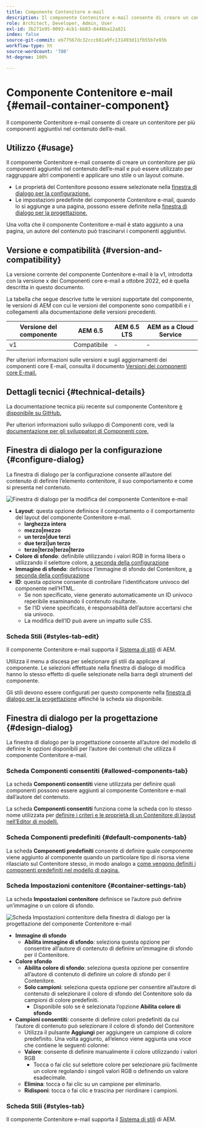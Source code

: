 ```yaml
---
title: Componente Contenitore e-mail
description: Il componente Contenitore e-mail consente di creare un contenitore per più componenti aggiuntivi nel contenuto dell’e-mail.
role: Architect, Developer, Admin, User
exl-id: 3b271e95-0093-4cb1-bb83-8446ba12a821
index: false
source-git-commit: eb77567dc32cccb81a9fc131493d11fb55b7e93b
workflow-type: ht
source-wordcount: '780'
ht-degree: 100%

---
```



# Componente Contenitore e-mail {#email-container-component}

Il componente Contenitore e-mail consente di creare un contenitore per più componenti aggiuntivi nel contenuto dell’e-mail.

## Utilizzo {#usage}

Il componente Contenitore e-mail consente di creare un contenitore per più componenti aggiuntivi nel contenuto dell’e-mail e può essere utilizzato per raggruppare altri componenti e applicare uno stile o un layout comune.

* Le proprietà del Contenitore possono essere selezionate nella [finestra di dialogo per la configurazione.](#configure-dialog)
* Le impostazioni predefinite del componente Contenitore e-mail, quando lo si aggiunge a una pagina, possono essere definite nella [finestra di dialogo per la progettazione.](#design-dialog)

Una volta che il componente Contenitore e-mail è stato aggiunto a una pagina, un autore del contenuto può trascinarvi i componenti aggiuntivi.

## Versione e compatibilità {#version-and-compatibility}

La versione corrente del componente Contenitore e-mail è la v1, introdotta con la versione x dei Componenti core e-mail a ottobre 2022, ed è quella descritta in questo documento.

La tabella che segue descrive tutte le versioni supportate del componente, le versioni di AEM con cui le versioni del componente sono compatibili e i collegamenti alla documentazione delle versioni precedenti.

| Versione del componente | AEM 6.5 | AEM 6.5 LTS | AEM as a Cloud Service |
|---|---|---|---|
| v1 | Compatibile | - | - |

Per ulteriori informazioni sulle versioni e sugli aggiornamenti dei componenti core E-mail, consulta il documento [Versioni dei componenti core E-mail.](/help/email/versions.md)

## Dettagli tecnici {#technical-details}

La documentazione tecnica più recente sul componente Contenitore [è disponibile su GitHub.](https://adobe.com/go/aem_cmp_tech_email_container_v1)

Per ulteriori informazioni sullo sviluppo di Componenti core, vedi la [documentazione per gli sviluppatori di Componenti core.](/help/developing/overview.md)

## Finestra di dialogo per la configurazione {#configure-dialog}

La finestra di dialogo per la configurazione consente all’autore del contenuto di definire l’elemento contenitore, il suo comportamento e come si presenta nel contenuto.

![Finestra di dialogo per la modifica del componente Contenitore e-mail](/help/email/assets/email-container-configure.png)

* **Layout**: questa opzione definisce il comportamento o il comportamento del layout del componente Contenitore e-mail.
   * **larghezza intera**
   * **mezzo|mezzo**
   * **un terzo|due terzi**
   * **due terzi|un terzo**
   * **terzo|terzo|terzo|terzo**
* **Colore di sfondo**: definibile utilizzando i valori RGB in forma libera o utilizzando il selettore colore, [a seconda della configurazione](#container-settings-tab)
* **Immagine di sfondo**: definisce l’immagine di sfondo del Contenitore, [a seconda della configurazione](#container-settings-tab)
* **ID**: questa opzione consente di controllare l’identificatore univoco del componente nell’HTML.
   * Se non specificato, viene generato automaticamente un ID univoco reperibile esaminando il contenuto risultante.
   * Se l’ID viene specificato, è responsabilità dell’autore accertarsi che sia univoco.
   * La modifica dell’ID può avere un impatto sulle CSS.

### Scheda Stili {#styles-tab-edit}

Il componente Contenitore e-mail supporta il [Sistema di stili](/help/get-started/authoring.md#component-styling) di AEM.

Utilizza il menu a discesa per selezionare gli stili da applicare al componente. Le selezioni effettuate nella finestra di dialogo di modifica hanno lo stesso effetto di quelle selezionate nella barra degli strumenti del componente.

Gli stili devono essere configurati per questo componente nella [finestra di dialogo per la progettazione](#design-dialog) affinché la scheda sia disponibile.

## Finestra di dialogo per la progettazione {#design-dialog}

La finestra di dialogo per la progettazione consente all’autore del modello di definire le opzioni disponibili per l’autore dei contenuti che utilizza il componente Contenitore e-mail.

### Scheda Componenti consentiti {#allowed-components-tab}

La scheda **Componenti consentiti** viene utilizzata per definire quali componenti possono essere aggiunti al componente Contenitore e-mail dall’autore del contenuto.

La scheda **Componenti consentiti** funziona come la scheda con lo stesso nome utilizzata per [definire i criteri e le proprietà di un Contenitore di layout nell’Editor di modelli.](https://experienceleague.adobe.com/docs/experience-manager-cloud-service/sites/authoring/features/templates.html?lang=it)

### Scheda Componenti predefiniti {#default-components-tab}

La scheda **Componenti predefiniti** consente di definire quale componente viene aggiunto al componente quando un particolare tipo di risorsa viene rilasciato sul Contenitore stesso, in modo analogo a [come vengono definiti i componenti predefiniti nel modello di pagina.](https://experienceleague.adobe.com/docs/experience-manager-cloud-service/sites/authoring/features/templates.html?lang=it)

### Scheda Impostazioni contenitore {#container-settings-tab}

La scheda **Impostazioni contenitore** definisce se l’autore può definire un’immagine o un colore di sfondo.

![Scheda Impostazioni contenitore della finestra di dialogo per la progettazione del componente Contenitore e-mail](/help/email/assets/email-container-design-container-settings.png)

* **Immagine di sfondo**
   * **Abilita immagine di sfondo**: seleziona questa opzione per consentire all’autore di contenuto di definire un’immagine di sfondo per il Contenitore.
* **Colore sfondo**
   * **Abilita colore di sfondo**: seleziona questa opzione per consentire all’autore di contenuto di definire un colore di sfondo per il Contenitore.
   * **Solo campioni**: seleziona questa opzione per consentire all’autore di contenuto di selezionare il colore di sfondo del Contenitore solo da campioni di colore predefiniti.
      * Disponibile solo se è selezionata l’opzione **Abilita colore di sfondo**
* **Campioni consentiti**: consente di definire colori predefiniti da cui l’autore di contenuto può selezionare il colore di sfondo del Contenitore
   * Utilizza il pulsante **Aggiungi** per aggiungere un campione di colore predefinito. Una volta aggiunto, all’elenco viene aggiunta una voce che contiene le seguenti colonne:
   * **Valore**: consente di definire manualmente il colore utilizzando i valori RGB
      * Tocca o fai clic sul selettore colore per selezionare più facilmente un colore regolando i singoli valori RGB o definendo un valore esadecimale.
   * **Elimina**: tocca o fai clic su un campione per eliminarlo.
   * **Ridisponi**: tocca o fai clic e trascina per riordinare i campioni.

### Scheda Stili {#styles-tab}

Il componente Contenitore e-mail supporta il [Sistema di stili](/help/get-started/authoring.md#component-styling) di AEM.
